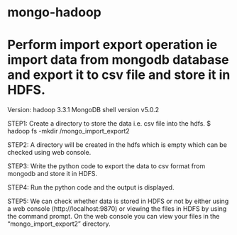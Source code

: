 # mongo-hadoop

# Perform import export operation ie import data from mongodb database and export it to csv file and store it in HDFS.

Version:
hadoop 3.3.1
MongoDB shell version v5.0.2

STEP1: 
Create a directory to store the data i.e. csv file into the hdfs.
$ hadoop fs -mkdir /mongo_import_export2

STEP2:
A directory will be created in the hdfs which is empty which can be checked using web console.

STEP3:
Write the python code to export the data to csv format from mongodb and store it in HDFS.

STEP4:
Run the python code and the output is displayed.

STEP5:
We can check whether data is stored  in HDFS or not by either using a web
console (http://localhost:9870) or viewing the files in HDFS by using the
command prompt. On the web console you can view your files in the “mongo_import_export2” directory.
